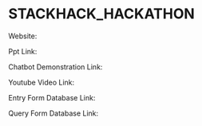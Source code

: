 # STACKHACK_HACKATHON
Website: 

Ppt Link:

Chatbot Demonstration Link:

Youtube Video Link:

Entry Form Database Link:

Query Form Database Link:
